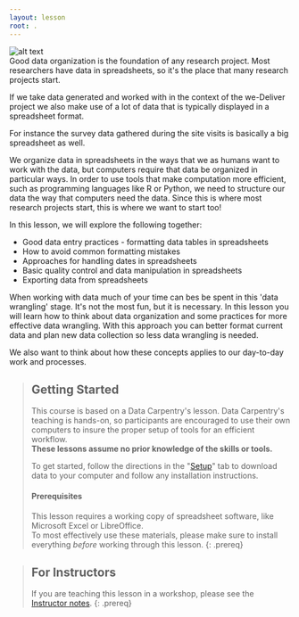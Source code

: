 ```yaml
---
layout: lesson
root: .
---
```

![alt text](https://we-deliver.github.io/assets/logos/Merged%20Logo.png)
<br>
Good data organization is the foundation of any research project. Most 
researchers have data in spreadsheets, so it's the place that many research
projects start. 

If we take data generated and worked with in the context of the we-Deliver project we also make use of a lot of data that is typically displayed in a spreadsheet format.

For instance the survey data gathered during the site visits is basically a big spreadsheet as well.

We organize data in spreadsheets in the ways that we as humans want to work with the data, 
but computers require that data be organized in particular ways. In order
to use tools that make computation more efficient, such as programming 
languages like R or Python, we need to structure our data the way that 
computers need the data. Since this is where most research projects start, 
this is where we want to start too!

In this lesson, we will explore the following together:

- Good data entry practices - formatting data tables in spreadsheets
- How to avoid common formatting mistakes
- Approaches for handling dates in spreadsheets
- Basic quality control and data manipulation in spreadsheets
- Exporting data from spreadsheets

When working with data much of your time can bes be spent in this 'data wrangling' 
stage. It's not the most fun, but it is necessary. In this lesson you will 
learn how to think about data organization and some practices for more 
effective data wrangling. With this approach you can better format current data
and plan new data collection so less data wrangling is needed.

We also want to think about how these concepts applies to our day-to-day work and processes.


> ## Getting Started
>
> This course is based on a Data Carpentry's lesson.  Data Carpentry's teaching is hands-on, so participants are encouraged to use
> their own computers to insure the proper setup of tools for an efficient 
> workflow. <br>**These lessons assume no prior knowledge of the skills or tools.**
>
> To get started, follow the directions in the "[Setup](setup/)" tab to 
> download data to your computer and follow any installation instructions.
>
> #### Prerequisites
>
> This lesson requires a working copy of spreadsheet software, like Microsoft 
> Excel or LibreOffice.
> <br>To most effectively use these materials, please make sure to install 
> everything *before* working through this lesson.
{: .prereq}

> ## For Instructors
> If you are teaching this lesson in a workshop, please see the 
> [Instructor notes](guide/).
{: .prereq}
